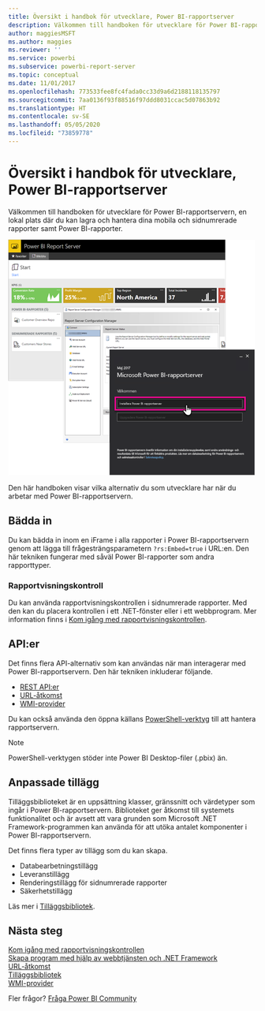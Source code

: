 ```yaml
---
title: Översikt i handbok för utvecklare, Power BI-rapportserver
description: Välkommen till handboken för utvecklare för Power BI-rapportservern, en lokal plats där du kan lagra och hantera dina mobila och sidnumrerade rapporter samt Power BI-rapporter.
author: maggiesMSFT
ms.author: maggies
ms.reviewer: ''
ms.service: powerbi
ms.subservice: powerbi-report-server
ms.topic: conceptual
ms.date: 11/01/2017
ms.openlocfilehash: 773533fee8fc4fada0cc33d9a6d2188118135797
ms.sourcegitcommit: 7aa0136f93f88516f97ddd8031ccac5d07863b92
ms.translationtype: HT
ms.contentlocale: sv-SE
ms.lasthandoff: 05/05/2020
ms.locfileid: "73859778"
---
```

# <a name="developer-handbook-overview-power-bi-report-server"></a>Översikt i handbok för utvecklare, Power BI-rapportserver

Välkommen till handboken för utvecklare för Power BI-rapportservern, en lokal plats där du kan lagra och hantera dina mobila och sidnumrerade rapporter samt Power BI-rapporter.

![Handbok för administratör](media/developer-handbook-overview/admin-handbook.png)

Den här handboken visar vilka alternativ du som utvecklare har när du arbetar med Power BI-rapportservern.

## <a name="embedding"></a>Bädda in

Du kan bädda in inom en iFrame i alla rapporter i Power BI-rapportservern genom att lägga till frågesträngsparametern `?rs:Embed=true` i URL:en. Den här tekniken fungerar med såväl Power BI-rapporter som andra rapporttyper.

### <a name="report-viewer-control"></a>Rapportvisningskontroll

Du kan använda rapportvisningskontrollen i sidnumrerade rapporter. Med den kan du placera kontrollen i ett .NET-fönster eller i ett webbprogram. Mer information finns i [Kom igång med rapportvisningskontrollen](https://docs.microsoft.com/sql/reporting-services/application-integration/integrating-reporting-services-using-reportviewer-controls-get-started).

## <a name="apis"></a>API:er

Det finns flera API-alternativ som kan användas när man interagerar med Power BI-rapportservern. Den här tekniken inkluderar följande.

* [REST API:er](rest-api.md)
* [URL-åtkomst](https://docs.microsoft.com/sql/reporting-services/url-access-ssrs)
* [WMI-provider](https://docs.microsoft.com/sql/reporting-services/wmi-provider-library-reference/reporting-services-wmi-provider-library-reference-ssrs)

Du kan också använda den öppna källans [PowerShell-verktyg](https://github.com/Microsoft/ReportingServicesTools) till att hantera rapportservern.

> [!NOTE]
> PowerShell-verktygen stöder inte Power BI Desktop-filer (.pbix) än.

## <a name="custom-extensions"></a>Anpassade tillägg

Tilläggsbiblioteket är en uppsättning klasser, gränssnitt och värdetyper som ingår i Power BI-rapportservern. Biblioteket ger åtkomst till systemets funktionalitet och är avsett att vara grunden som Microsoft .NET Framework-programmen kan använda för att utöka antalet komponenter i Power BI-rapportservern.

Det finns flera typer av tillägg som du kan skapa.

* Databearbetningstillägg
* Leveranstillägg
* Renderingstillägg för sidnumrerade rapporter
* Säkerhetstillägg

Läs mer i [Tilläggsbibliotek](https://docs.microsoft.com/sql/reporting-services/extensions/reporting-services-extension-library).

## <a name="next-steps"></a>Nästa steg

[Kom igång med rapportvisningskontrollen](https://docs.microsoft.com/sql/reporting-services/application-integration/integrating-reporting-services-using-reportviewer-controls-get-started)  
[Skapa program med hjälp av webbtjänsten och .NET Framework](https://docs.microsoft.com/sql/reporting-services/report-server-web-service/net-framework/building-applications-using-the-web-service-and-the-net-framework)  
[URL-åtkomst](https://docs.microsoft.com/sql/reporting-services/url-access-ssrs)  
[Tilläggsbibliotek](https://docs.microsoft.com/sql/reporting-services/extensions/reporting-services-extension-library)  
[WMI-provider](https://docs.microsoft.com/sql/reporting-services/wmi-provider-library-reference/reporting-services-wmi-provider-library-reference-ssrs)

Fler frågor? [Fråga Power BI Community](https://community.powerbi.com/)